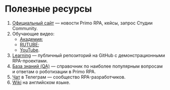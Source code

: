 # Полезные ресурсы

1. [Официальный сайт](http://primo-rpa.ru) — новости Primo RPA, кейсы, запрос Студии Community.
2. Обучающие видео:
    * [Академия](https://academy.primo-rpa.ru);
    * [RUTUBE](https://rutube.ru/channel/26121749/);
    * [YouTube](https://www.youtube.com/channel/UCHc4loXmLSH1-l6PBGnz5ng).
3. [Learning](https://github.com/PrimoRPA/Learning) — публичный репозиторий на GitHub с демонстрационными RPA-проектами.
4. [База знаний (QA)](https://qa.primo-rpa.ru/) — справочник по наиболее популярным вопросам и ответам о роботизации в Primo RPA. 
5. [Чат](https://t.me/primorpa) в Телеграм — сообщество RPA-разработчиков.
6. [Wiki](https://docs.primo-rpa.ru/primo-rpa-eng/) на английском языке.
